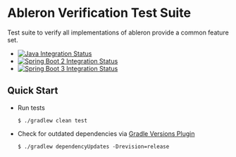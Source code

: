 # Ableron Verification Test Suite
Test suite to verify all implementations of ableron provide a common feature set.

* [![Java Integration Status](https://github.com/ableron/ableron-verify/actions/workflows/java-integration.yml/badge.svg)](https://github.com/ableron/ableron-verify/actions/workflows/java-integration.yml)
* [![Spring Boot 2 Integration Status](https://github.com/ableron/ableron-verify/actions/workflows/spring-boot-2-integration.yml/badge.svg)](https://github.com/ableron/ableron-verify/actions/workflows/spring-boot-2-integration.yml)
* [![Spring Boot 3 Integration Status](https://github.com/ableron/ableron-verify/actions/workflows/spring-boot-3-integration.yml/badge.svg)](https://github.com/ableron/ableron-verify/actions/workflows/spring-boot-3-integration.yml)

## Quick Start
* Run tests
   ```console
   $ ./gradlew clean test
   ```
* Check for outdated dependencies via [Gradle Versions Plugin](https://github.com/ben-manes/gradle-versions-plugin)
   ```console
   $ ./gradlew dependencyUpdates -Drevision=release
   ```
